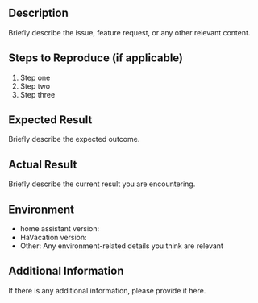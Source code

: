 ## Description

Briefly describe the issue, feature request, or any other relevant content.

## Steps to Reproduce (if applicable)

1. Step one
2. Step two
3. Step three

## Expected Result

Briefly describe the expected outcome.

## Actual Result

Briefly describe the current result you are encountering.

## Environment

- home assistant version:
- HaVacation version:
- Other: Any environment-related details you think are relevant

## Additional Information

If there is any additional information, please provide it here.
